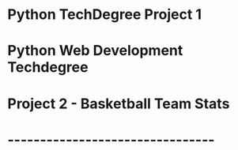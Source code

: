 # Python TechDegree Project 1

# Python Web Development Techdegree
# Project 2 - Basketball Team Stats
# --------------------------------
